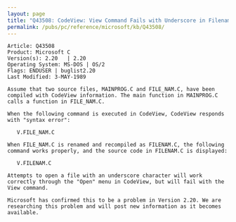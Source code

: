 ```yaml
---
layout: page
title: "Q43508: CodeView: View Command Fails with Underscore in Filenames"
permalink: /pubs/pc/reference/microsoft/kb/Q43508/
---
```


	Article: Q43508
	Product: Microsoft C
	Version(s): 2.20   | 2.20
	Operating System: MS-DOS | OS/2
	Flags: ENDUSER | buglist2.20
	Last Modified: 3-MAY-1989
	
	Assume that two source files, MAINPROG.C and FILE_NAM.C, have been
	compiled with CodeView information. The main function in MAINPROG.C
	calls a function in FILE_NAM.C.
	
	When the following command is executed in CodeView, CodeView responds
	with "syntax error":
	
	   V.FILE_NAM.C
	
	When FILE_NAM.C is renamed and recompiled as FILENAM.C, the following
	command works properly, and the source code in FILENAM.C is displayed:
	
	   V.FILENAM.C
	
	Attempts to open a file with an underscore character will work
	correctly through the "Open" menu in CodeView, but will fail with the
	View command.
	
	Microsoft has confirmed this to be a problem in Version 2.20. We are
	researching this problem and will post new information as it becomes
	available.
